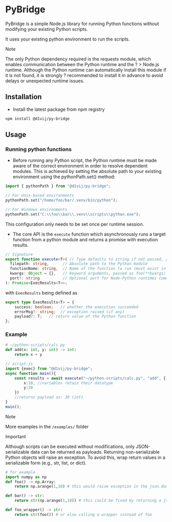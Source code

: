 # PyBridge
PyBridge is a simple Node.js library for running Python functions without modifying your existing Python scripts.

It uses your existing python environment to run the scripts.
 
> [!NOTE]
> The only Python dependency required is the requests module, which enables communication between the Python runtime and the ? > Node.js runtime. Although the Python runtime can automatically install this module if it is not found, it is strongly ?  recommended to install it in advance to avoid delays or unexpected runtime issues.

## Installation

* Install the latest package from npm registry 

```sh
npm install @d1vij/py-bridge
```

## Usage
### Running python functions

* Before running any Python script, the Python runtime must be made aware of the correct environment in order to resolve dependent modules. This is achieved by setting the absolute path to your existing environment using the pythonPath.set() method:

```ts
import { pythonPath } from "@d1vij/py-bridge";

// For Unix-based environments
pythonPath.set("/home/foo/bar/.venv/bin/python");

// For Windows environments
pythonPath.set("C:\\foo\\bar\\.venv\\scripts\\python.exe");

```

This configuration only needs to be set once per runtime session.

* The core API is the `execute` function which asynchronously runs a target function from a python module and returns a promise with execution results.

```ts
// Signature
export function execute<T>( // Type defaults to string if not passed, and has no runtime effect
  filepath: string,      // Absolute path to the Python module
  functionName: string,  // Name of the function to run (must exist in the module)
  kwargs: Object = {},   // Keyword arguments, passed as foo(**kwargs)
  port?: string          // Optional port for Node-Python runtimes communication. (random if not specified)
): Promise<ExecResults<T>>;
```

with `ExecResults` being defined as 
```ts
export type ExecResults<T> = {
    success: boolean;   // whether the execution succeeded
    errorMsg?: string;  // exception raised (if any)
    payload?: T;   // return value of the Python function
};
```

### Example

```py
# ~/python-scripts/calc.py
def add(x: int, y: int) -> int:
    return x + y
```

```ts
// script.js
import {exec} from "@d1vij/py-bridge";
async function main(){
    const results = await execute("~/python-scripts/calc.py", "add", {
        x:10, //variables retain their datatype
        y:20
    })
    //returns payload as: 30 (int)
}
main();
```

> [!NOTE]
> More examples in the `/examples/` folder

> [!IMPORTANT]
> Although scripts can be executed without modifications, only JSON-serializable data can be returned as payloads.
Returning non-serializable Python objects will raise an exception.
To avoid this, wrap return values in a serializable form (e.g., str, list, or dict).

```py
# for example
import numpy as np
def foo() -> np.Array:
    return np.arange(1,10) # this would raise exception in the json.dumps

def bar() -> str:
    return str(np.arange(1,10)) # this could be fixed by returning a json serializable object instead

def foo_wrapper() -> str:
    return str(foo()) # or else calling a wrapper instead of foo
```
